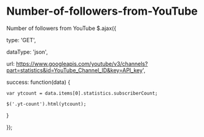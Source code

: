 # Number-of-followers-from-YouTube
Number of followers from YouTube
$.ajax({

  type: 'GET',

  dataType: 'json',

  url: https://www.googleapis.com/youtube/v3/channels?part=statistics&id=YouTube_Channel_ID&key=API_key',

  success: function(data) {

    var ytcount = data.items[0].statistics.subscriberCount;

    $('.yt-count').html(ytcount);

  }

});
